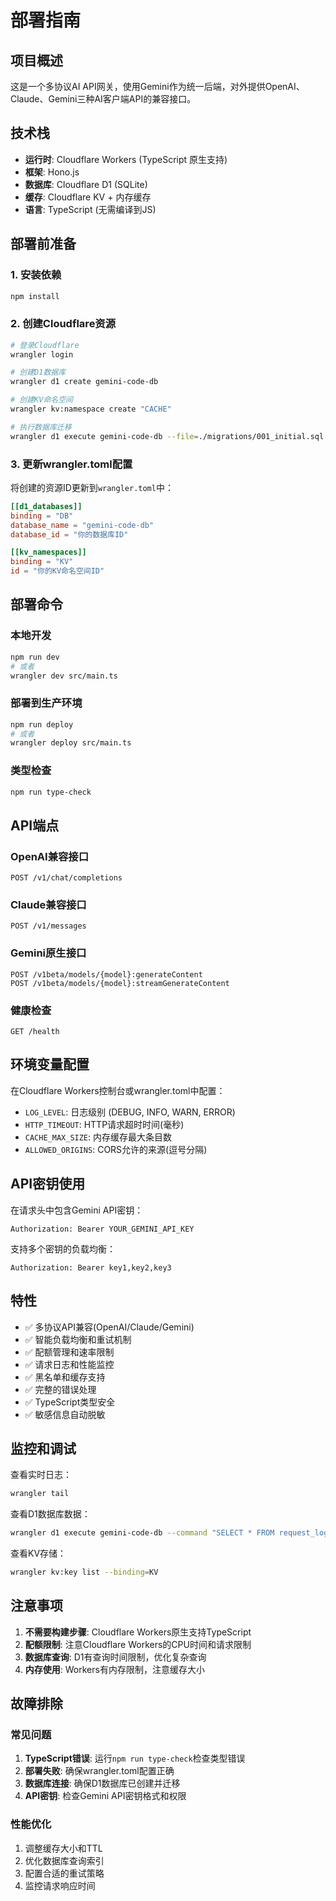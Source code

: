 # 部署指南

## 项目概述
这是一个多协议AI API网关，使用Gemini作为统一后端，对外提供OpenAI、Claude、Gemini三种AI客户端API的兼容接口。

## 技术栈
- **运行时**: Cloudflare Workers (TypeScript 原生支持)
- **框架**: Hono.js
- **数据库**: Cloudflare D1 (SQLite)
- **缓存**: Cloudflare KV + 内存缓存
- **语言**: TypeScript (无需编译到JS)

## 部署前准备

### 1. 安装依赖
```bash
npm install
```

### 2. 创建Cloudflare资源
```bash
# 登录Cloudflare
wrangler login

# 创建D1数据库
wrangler d1 create gemini-code-db

# 创建KV命名空间
wrangler kv:namespace create "CACHE"

# 执行数据库迁移
wrangler d1 execute gemini-code-db --file=./migrations/001_initial.sql
```

### 3. 更新wrangler.toml配置
将创建的资源ID更新到`wrangler.toml`中：
```toml
[[d1_databases]]
binding = "DB"
database_name = "gemini-code-db"
database_id = "你的数据库ID"

[[kv_namespaces]]
binding = "KV"
id = "你的KV命名空间ID"
```

## 部署命令

### 本地开发
```bash
npm run dev
# 或者
wrangler dev src/main.ts
```

### 部署到生产环境
```bash
npm run deploy
# 或者
wrangler deploy src/main.ts
```

### 类型检查
```bash
npm run type-check
```

## API端点

### OpenAI兼容接口
```
POST /v1/chat/completions
```

### Claude兼容接口  
```
POST /v1/messages
```

### Gemini原生接口
```
POST /v1beta/models/{model}:generateContent
POST /v1beta/models/{model}:streamGenerateContent
```

### 健康检查
```
GET /health
```

## 环境变量配置

在Cloudflare Workers控制台或wrangler.toml中配置：

- `LOG_LEVEL`: 日志级别 (DEBUG, INFO, WARN, ERROR)
- `HTTP_TIMEOUT`: HTTP请求超时时间(毫秒)
- `CACHE_MAX_SIZE`: 内存缓存最大条目数
- `ALLOWED_ORIGINS`: CORS允许的来源(逗号分隔)

## API密钥使用

在请求头中包含Gemini API密钥：
```
Authorization: Bearer YOUR_GEMINI_API_KEY
```

支持多个密钥的负载均衡：
```
Authorization: Bearer key1,key2,key3
```

## 特性

- ✅ 多协议API兼容(OpenAI/Claude/Gemini)
- ✅ 智能负载均衡和重试机制
- ✅ 配额管理和速率限制
- ✅ 请求日志和性能监控
- ✅ 黑名单和缓存支持
- ✅ 完整的错误处理
- ✅ TypeScript类型安全
- ✅ 敏感信息自动脱敏

## 监控和调试

查看实时日志：
```bash
wrangler tail
```

查看D1数据库数据：
```bash
wrangler d1 execute gemini-code-db --command "SELECT * FROM request_logs LIMIT 10"
```

查看KV存储：
```bash
wrangler kv:key list --binding=KV
```

## 注意事项

1. **不需要构建步骤**: Cloudflare Workers原生支持TypeScript
2. **配额限制**: 注意Cloudflare Workers的CPU时间和请求限制
3. **数据库查询**: D1有查询时间限制，优化复杂查询
4. **内存使用**: Workers有内存限制，注意缓存大小

## 故障排除

### 常见问题
1. **TypeScript错误**: 运行`npm run type-check`检查类型错误
2. **部署失败**: 确保wrangler.toml配置正确
3. **数据库连接**: 确保D1数据库已创建并迁移
4. **API密钥**: 检查Gemini API密钥格式和权限

### 性能优化
1. 调整缓存大小和TTL
2. 优化数据库查询索引
3. 配置合适的重试策略
4. 监控请求响应时间